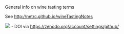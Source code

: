 

General info on wine tasting terms

See http://netrc.github.io/wineTastingNotes

<img src="https://zenodo.org/badge/81012491.svg"> - DOI via https://zenodo.org/account/settings/github/
